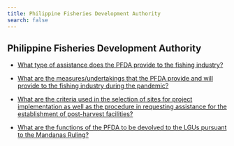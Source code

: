 ```yaml
---
title: Philippine Fisheries Development Authority
search: false
---
```


## Philippine Fisheries Development Authority


 - [What type of assistance does the PFDA provide to the fishing industry?](/fy-2022-plan-and-budget/philippine-fisheries-development-authority/what-type-of-assistance-does-the-pfda-provide-to-the-fishing-industry)
    
 - [What are the measures/undertakings that the PFDA provide and will provide to the fishing industry during the pandemic?](/fy-2022-plan-and-budget/philippine-fisheries-development-authority/what-are-the-measuresundertakings-that-the-pfda-provide-and-will-provide-to-the-fishing-industry-dur)
    
 - [What are the criteria used in the selection of sites for project implementation as well as the procedure in requesting assistance for the establishment of post-harvest facilities?](/fy-2022-plan-and-budget/philippine-fisheries-development-authority/what-are-the-criteria-used-in-the-selection-of-sites-for-project-implementation-as-well-as-the-proce)
    
 - [What are the functions of the PFDA to be devolved to the LGUs pursuant to the Mandanas Ruling?](/fy-2022-plan-and-budget/philippine-fisheries-development-authority/what-are-the-functions-of-the-pfda-to-be-devolved-to-the-lgus-pursuant-to-the-mandanas-ruling)
    
